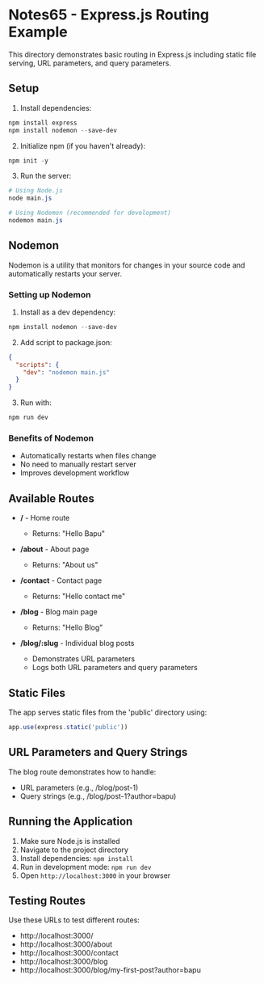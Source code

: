# Notes65 - Express.js Routing Example

This directory demonstrates basic routing in Express.js including static file serving, URL parameters, and query parameters.

## Setup

1. Install dependencies:
```powershell
npm install express
npm install nodemon --save-dev
```

2. Initialize npm (if you haven't already):
```powershell
npm init -y
```

3. Run the server:
```powershell
# Using Node.js
node main.js

# Using Nodemon (recommended for development)
nodemon main.js
```

## Nodemon

Nodemon is a utility that monitors for changes in your source code and automatically restarts your server.

### Setting up Nodemon

1. Install as a dev dependency:
```powershell
npm install nodemon --save-dev
```

2. Add script to package.json:
```json
{
  "scripts": {
    "dev": "nodemon main.js"
  }
}
```

3. Run with:
```powershell
npm run dev
```

### Benefits of Nodemon
- Automatically restarts when files change
- No need to manually restart server
- Improves development workflow

## Available Routes

- **/** - Home route
  - Returns: "Hello Bapu"
  
- **/about** - About page
  - Returns: "About us"
  
- **/contact** - Contact page
  - Returns: "Hello contact me"
  
- **/blog** - Blog main page
  - Returns: "Hello Blog"
  
- **/blog/:slug** - Individual blog posts
  - Demonstrates URL parameters
  - Logs both URL parameters and query parameters

## Static Files

The app serves static files from the 'public' directory using:
```javascript
app.use(express.static('public'))
```

## URL Parameters and Query Strings

The blog route demonstrates how to handle:
- URL parameters (e.g., /blog/post-1)
- Query strings (e.g., /blog/post-1?author=bapu)

## Running the Application

1. Make sure Node.js is installed
2. Navigate to the project directory
3. Install dependencies: `npm install`
4. Run in development mode: `npm run dev`
5. Open `http://localhost:3000` in your browser

## Testing Routes

Use these URLs to test different routes:
- http://localhost:3000/
- http://localhost:3000/about
- http://localhost:3000/contact
- http://localhost:3000/blog
- http://localhost:3000/blog/my-first-post?author=bapu
